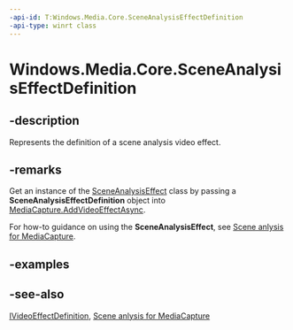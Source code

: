 ```yaml
---
-api-id: T:Windows.Media.Core.SceneAnalysisEffectDefinition
-api-type: winrt class
---
```


<!-- Class syntax.
public class SceneAnalysisEffectDefinition : Windows.Media.Effects.IVideoEffectDefinition
-->

# Windows.Media.Core.SceneAnalysisEffectDefinition

## -description
Represents the definition of a scene analysis video effect.

## -remarks
Get an instance of the [SceneAnalysisEffect](sceneanalysiseffect.md) class by passing a **SceneAnalysisEffectDefinition** object into [MediaCapture.AddVideoEffectAsync](../windows.media.capture/mediacapture_addvideoeffectasync_1410216019.md).

For how-to guidance on using the **SceneAnalysisEffect**, see [Scene anlysis for MediaCapture](https://msdn.microsoft.com/windows/uwp/audio-video-camera/scene-analysis-for-media-capture).

## -examples

## -see-also
[IVideoEffectDefinition](../windows.media.effects/ivideoeffectdefinition.md), [Scene anlysis for MediaCapture](https://msdn.microsoft.com/windows/uwp/audio-video-camera/scene-analysis-for-media-capture)